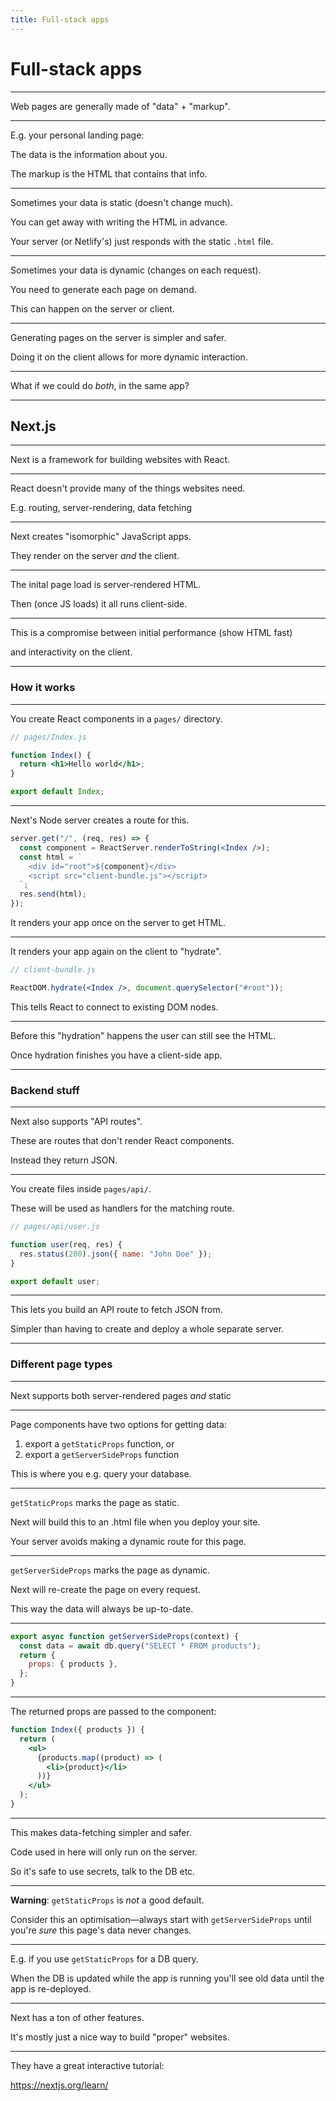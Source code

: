 ```yaml
---
title: Full-stack apps
---
```


# Full-stack apps

---

Web pages are generally made of "data" + "markup".

---

E.g. your personal landing page:

The data is the information about you.

The markup is the HTML that contains that info.

---

Sometimes your data is static (doesn't change much).

You can get away with writing the HTML in advance.

Your server (or Netlify's) just responds with the static `.html` file.

---

Sometimes your data is dynamic (changes on each request).

You need to generate each page on demand.

This can happen on the server or client.

---

Generating pages on the server is simpler and safer.

Doing it on the client allows for more dynamic interaction.

---

What if we could do _both_, in the same app?

---

## Next.js

---

Next is a framework for building websites with React.

---

React doesn't provide many of the things websites need.

E.g. routing, server-rendering, data fetching

---

Next creates "isomorphic" JavaScript apps.

They render on the server _and_ the client.

---

The inital page load is server-rendered HTML.

Then (once JS loads) it all runs client-side.

---

This is a compromise between initial performance (show HTML fast)

and interactivity on the client.

---

### How it works

---

You create React components in a `pages/` directory.

```jsx
// pages/Index.js

function Index() {
  return <h1>Hello world</h1>;
}

export default Index;
```

---

Next's Node server creates a route for this.

```jsx
server.get("/", (req, res) => {
  const component = ReactServer.renderToString(<Index />);
  const html = `
    <div id="root">${component}</div>
    <script src="client-bundle.js"></script>
  `;
  res.send(html);
});
```

It renders your app once on the server to get HTML.

---

It renders your app again on the client to "hydrate".

```jsx
// client-bundle.js

ReactDOM.hydrate(<Index />, document.querySelector("#root"));
```

This tells React to connect to existing DOM nodes.

---

Before this "hydration" happens the user can still see the HTML.

Once hydration finishes you have a client-side app.

---

### Backend stuff

---

Next also supports "API routes".

These are routes that don't render React components.

Instead they return JSON.

---

You create files inside `pages/api/`.

These will be used as handlers for the matching route.

```js
// pages/api/user.js

function user(req, res) {
  res.status(200).json({ name: "John Doe" });
}

export default user;
```

---

This lets you build an API route to fetch JSON from.

Simpler than having to create and deploy a whole separate server.

---

### Different page types

---

Next supports both server-rendered pages _and_ static

---

Page components have two options for getting data:

1. export a `getStaticProps` function, or
2. export a `getServerSideProps` function

This is where you e.g. query your database.

---

`getStaticProps` marks the page as static.

Next will build this to an .html file when you deploy your site.

Your server avoids making a dynamic route for this page.

---

`getServerSideProps` marks the page as dynamic.

Next will re-create the page on every request.

This way the data will always be up-to-date.

---

```jsx
export async function getServerSideProps(context) {
  const data = await db.query("SELECT * FROM products");
  return {
    props: { products },
  };
}
```

---

The returned props are passed to the component:

```jsx
function Index({ products }) {
  return (
    <ul>
      {products.map((product) => (
        <li>{product}</li>
      ))}
    </ul>
  );
}
```

---

This makes data-fetching simpler and safer.

Code used in here will only run on the server.

So it's safe to use secrets, talk to the DB etc.

---

**Warning**: `getStaticProps` is _not_ a good default.

Consider this an optimisation—always start with `getServerSideProps` until you're _sure_ this page's data never changes.

---

E.g. if you use `getStaticProps` for a DB query.

When the DB is updated while the app is running you'll see old data until the app is re-deployed.

---

Next has a ton of other features.

It's mostly just a nice way to build "proper" websites.

---

They have a great interactive tutorial:

https://nextjs.org/learn/
